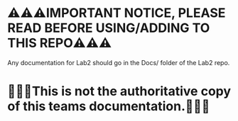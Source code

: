# ⚠️⚠️⚠️IMPORTANT NOTICE, PLEASE READ BEFORE USING/ADDING TO THIS REPO⚠️⚠️⚠️

Any documentation for Lab2 should go in the Docs/ folder of the Lab2 repo.

# 🚨🚨🚨This is not the authoritative copy of this teams documentation.🚨🚨🚨
